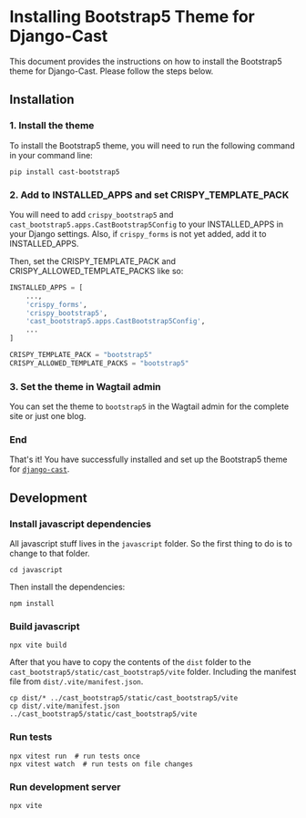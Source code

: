 # Installing Bootstrap5 Theme for Django-Cast

This document provides the instructions on how to install the Bootstrap5 theme for Django-Cast. Please follow the steps below.

## Installation

### 1. Install the theme

To install the Bootstrap5 theme, you will need to run the following command in your command line:

```shell
pip install cast-bootstrap5
```

### 2. Add to INSTALLED_APPS and set CRISPY_TEMPLATE_PACK

You will need to add `crispy_bootstrap5` and `cast_bootstrap5.apps.CastBootstrap5Config`
to your INSTALLED_APPS in your Django settings. Also, if `crispy_forms` is not
yet added, add it to INSTALLED_APPS.

Then, set the CRISPY_TEMPLATE_PACK and CRISPY_ALLOWED_TEMPLATE_PACKS like so:

```python
INSTALLED_APPS = [
    ...,
    'crispy_forms',
    'crispy_bootstrap5',
    'cast_bootstrap5.apps.CastBootstrap5Config',
    ...
]

CRISPY_TEMPLATE_PACK = "bootstrap5"
CRISPY_ALLOWED_TEMPLATE_PACKS = "bootstrap5"
```
### 3. Set the theme in Wagtail admin

You can set the theme to `bootstrap5` in the Wagtail admin for the
complete site or just one blog.

### End

That's it! You have successfully installed and set up the Bootstrap5 theme
for [`django-cast`](https://github.com/ephes/django-cast).

## Development
### Install javascript dependencies

All javascript stuff lives in the `javascript` folder. So the first thing
to do is to change to that folder.
```shell
cd javascript
```

Then install the dependencies:

```shell
npm install
```

### Build javascript

```shell
npx vite build
```

After that you have to copy the contents of the `dist` folder
to the `cast_bootstrap5/static/cast_bootstrap5/vite` folder. Including
the manifest file from `dist/.vite/manifest.json`.

```shell
cp dist/* ../cast_bootstrap5/static/cast_bootstrap5/vite
cp dist/.vite/manifest.json ../cast_bootstrap5/static/cast_bootstrap5/vite
```

### Run tests

```shell
npx vitest run  # run tests once
npx vitest watch  # run tests on file changes
```

### Run development server

```shell
npx vite
```

